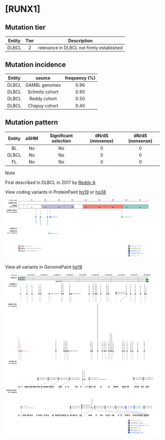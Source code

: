 # [RUNX1]

## Mutation tier

|Entity|Tier|Description                              |
|:------:|:----:|-----------------------------------------|
|DLBCL |2   |relevance in DLBCL not firmly established|
## Mutation incidence

|Entity|source        |frequency (%)|
|:------:|:--------------:|:-------------:|
|DLBCL |GAMBL genomes |0.96         |
|DLBCL |Schmitz cohort|0.90         |
|DLBCL |Reddy cohort  |0.50         |
|DLBCL |Chapuy cohort |0.40         |

## Mutation pattern

|Entity|aSHM|Significant selection|dN/dS (missense)|dN/dS (nonsense)|
|:------:|:----:|:---------------------:|:----------------:|:----------------:|
|BL    |No  |No                   |0               |0               |
|DLBCL |No  |No                   |0               |0               |
|FL    |No  |No                   |0               |0               |


> [!NOTE]
> First described in DLBCL in 2017 by [Reddy A](https://pubmed.ncbi.nlm.nih.gov/28985567)

View coding variants in ProteinPaint [hg19](https://www.bcgsc.ca/downloads/morinlab/GAMBL/test/genes/RUNX1_protein.html)  or [hg38](https://www.bcgsc.ca/downloads/morinlab/GAMBL/test/genes/RUNX1_protein_hg38.html)

![image](images/proteinpaint/RUNX1_NM_001754.svg)

View all variants in GenomePaint [hg19](https://www.bcgsc.ca/downloads/morinlab/GAMBL/test/genes/RUNX1.html)

![image](images/proteinpaint/RUNX1.svg)
